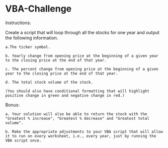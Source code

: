 # VBA-Challenge


Instructions:

Create a script that will loop through all the stocks for one year and output the following information.

    a.The ticker symbol.

    b. Yearly change from opening price at the beginning of a given year to the closing price at the end of that year.

    c. The percent change from opening price at the beginning of a given year to the closing price at the end of that year.

    d. The total stock volume of the stock.

    (You should also have conditional formatting that will highlight positive change in green and negative change in red.)

Bonus:

    a. Your solution will also be able to return the stock with the "Greatest % increase", "Greatest % decrease" and "Greatest total volume".
    
    b. Make the appropriate adjustments to your VBA script that will allow it to run on every worksheet, i.e., every year, just by running the VBA script once.
